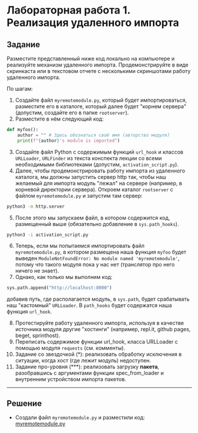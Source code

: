 # Лабораторная работа 1. Реализация удаленного импорта
## Задание
Разместите представленный ниже код локально на компьютере и реализуйте механизм удаленного импорта. 
Продемонстрируйте в виде скринкаста или в текстовом отчете с несколькими скриншотами работу удаленного импорта.

По шагам: 
1. Создайте файл ```myremotemodule.py```, который будет импортироваться, разместите его в каталоге, который далее будет "корнем сервера" (допустим, создайте его в папке ```rootserver```).
2. Разместите в нём следующий код:  
```python
def myfoo():
    author = "" # Здесь обознаться своё имя (авторство модуля)
    print(f"{author}'s module is imported")
```

3. Создайте файл Python с содержимым функций ```url_hook``` и классов ```URLLoader```, ```URLFinder``` из текста конспекта лекции со всеми необходимыми библиотеками (допустим, ```activation_script.py```).
4. Далее, чтобы продемонстрировать работу импорта из удаленного каталога, мы должны запустить сервер http так, чтобы наш желаемый для импорта модуль "лежал" на сервере (например, в корневой директории сервера). Откроем каталог ```rootserver``` с файлом ```myremotemodule.py``` и запустим там сервер:
```sh
python3 -m http.server
```
5. После этого мы запускаем файл, в котором содержится код, размещенный выше (обязательно добавление в ```sys.path_hooks```). 
```sh
python3 -i activation_script.py
```
6. Теперь, если мы попытаемся импортировать файл ```myremotemodule.py```, в котором размещена наша функция ```myfoo``` будет выведен ```ModuleNotFoundError: No module named 'myremotemodule'```, потому что такого модуля пока у нас нет (транслятор про него ничего не знает).
7. Однако, как только мы выполним код:
```python
sys.path.append("http://localhost:8000")
``` 
добавив путь, где располагается модуль, в ```sys.path```, будет срабатывать наш "кастомный" ```URLLoader```.
В ```path_hooks``` будет содержатся наша функция ```url_hook```. 

8. Протестируйте работу удаленного импорта, используя в качестве источника модуля другие "хостинги" (например, repl.it, github pages, beget, sprinthost). 
10. Переписать содержимое функции url_hook, класса URLLoader с помощью модуля ```requests``` (см. комменты).
11. Задание со звездочкой (\*): реализовать обработку исключения в ситуации, когда хост (где лежит модуль) недоступен.
12. Задание про-уровня (\*\*\*): реализовать загрузку **пакета**, разобравшись с аргументами функции spec_from_loader и внутренним устройством импорта пакетов. 

---

## Решение

- Создали файл ```myremotemodule.py``` и разместили код: [myremotemodule.py]()
